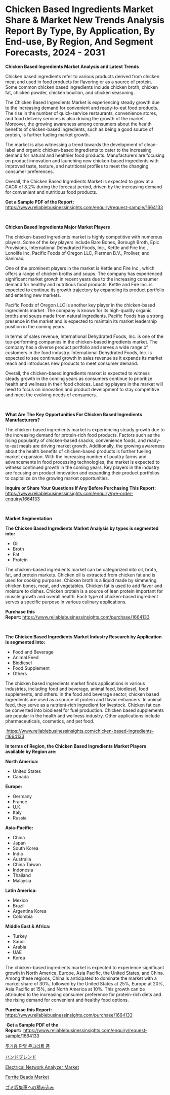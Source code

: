 <p><h1>Chicken Based Ingredients Market Share & Market New Trends Analysis Report By Type, By Application, By End-use, By Region, And Segment Forecasts, 2024 - 2031</h1></p><p><strong>Chicken Based Ingredients Market Analysis and Latest Trends</strong></p>
<p><p>Chicken based ingredients refer to various products derived from chicken meat and used in food products for flavoring or as a source of protein. Some common chicken based ingredients include chicken broth, chicken fat, chicken powder, chicken bouillon, and chicken seasoning.</p><p>The Chicken Based Ingredients Market is experiencing steady growth due to the increasing demand for convenient and ready-to-eat food products. The rise in the number of quick-service restaurants, convenience stores, and food delivery services is also driving the growth of the market. Moreover, the growing awareness among consumers about the health benefits of chicken-based ingredients, such as being a good source of protein, is further fueling market growth.</p><p>The market is also witnessing a trend towards the development of clean-label and organic chicken-based ingredients to cater to the increasing demand for natural and healthier food products. Manufacturers are focusing on product innovation and launching new chicken-based ingredients with improved taste, texture, and nutritional profiles to meet the changing consumer preferences.</p><p>Overall, the Chicken Based Ingredients Market is expected to grow at a CAGR of 8.2% during the forecast period, driven by the increasing demand for convenient and nutritious food products.</p></p>
<p><strong>Get a Sample PDF of the Report:&nbsp;</strong> <a href="https://www.reliablebusinessinsights.com/enquiry/request-sample/1664133">https://www.reliablebusinessinsights.com/enquiry/request-sample/1664133</a></p>
<p>&nbsp;</p>
<p><strong>Chicken Based Ingredients Major Market Players</strong></p>
<p><p>The chicken-based ingredients market is highly competitive with numerous players. Some of the key players include Bare Bones, Borough Broth, Epic Provisions, International Dehydrated Foods, Inc., Kettle and Fire Inc., Lonolife Inc, Pacific Foods of Oregon LLC, Piermen B.V., Proliver, and Sanimax.</p><p>One of the prominent players in the market is Kettle and Fire Inc., which offers a range of chicken broths and soups. The company has experienced significant market growth in recent years due to the increasing consumer demand for healthy and nutritious food products. Kettle and Fire Inc. is expected to continue its growth trajectory by expanding its product portfolio and entering new markets.</p><p>Pacific Foods of Oregon LLC is another key player in the chicken-based ingredients market. The company is known for its high-quality organic broths and soups made from natural ingredients. Pacific Foods has a strong presence in the market and is expected to maintain its market leadership position in the coming years.</p><p>In terms of sales revenue, International Dehydrated Foods, Inc. is one of the top-performing companies in the chicken-based ingredients market. The company has a diverse product portfolio and serves a wide range of customers in the food industry. International Dehydrated Foods, Inc. is expected to see continued growth in sales revenue as it expands its market reach and introduces new products to meet consumer demand.</p><p>Overall, the chicken-based ingredients market is expected to witness steady growth in the coming years as consumers continue to prioritize health and wellness in their food choices. Leading players in the market will need to focus on innovation and product development to stay competitive and meet the evolving needs of consumers.</p></p>
<p>&nbsp;</p>
<p><strong>What Are The Key Opportunities For Chicken Based Ingredients Manufacturers?</strong></p>
<p><p>The chicken-based ingredients market is experiencing steady growth due to the increasing demand for protein-rich food products. Factors such as the rising popularity of chicken-based snacks, convenience foods, and ready-to-eat meals are driving market growth. Additionally, the growing awareness about the health benefits of chicken-based products is further fueling market expansion. With the increasing number of poultry farms and advancements in food processing technologies, the market is expected to witness continued growth in the coming years. Key players in the industry are focusing on product innovation and expanding their product portfolios to capitalize on the growing market opportunities.</p></p>
<p><strong>Inquire or Share Your Questions If Any Before Purchasing This Report:</strong> <a href="https://www.reliablebusinessinsights.com/enquiry/pre-order-enquiry/1664133">https://www.reliablebusinessinsights.com/enquiry/pre-order-enquiry/1664133</a></p>
<p>&nbsp;</p>
<p><strong>Market Segmentation</strong></p>
<p><strong>The Chicken Based Ingredients Market Analysis by types is segmented into:</strong></p>
<p><ul><li>Oil</li><li>Broth</li><li>Fat</li><li>Protein</li></ul></p>
<p><p>The chicken-based ingredients market can be categorized into oil, broth, fat, and protein markets. Chicken oil is extracted from chicken fat and is used for cooking purposes. Chicken broth is a liquid made by simmering chicken bones, meat, and vegetables. Chicken fat is used to add flavor and moisture to dishes. Chicken protein is a source of lean protein important for muscle growth and overall health. Each type of chicken-based ingredient serves a specific purpose in various culinary applications.</p></p>
<p><strong>Purchase this Report:&nbsp;</strong><a href="https://www.reliablebusinessinsights.com/purchase/1664133">https://www.reliablebusinessinsights.com/purchase/1664133</a></p>
<p>&nbsp;</p>
<p><strong>The Chicken Based Ingredients Market Industry Research by Application is segmented into:</strong></p>
<p><ul><li>Food and Beverage</li><li>Animal Feed</li><li>Biodiesel</li><li>Food Supplement</li><li>Others</li></ul></p>
<p><p>The chicken based ingredients market finds applications in various industries, including food and beverage, animal feed, biodiesel, food supplements, and others. In the food and beverage sector, chicken based ingredients are used as a source of protein and flavor enhancers. In animal feed, they serve as a nutrient-rich ingredient for livestock. Chicken fat can be converted into biodiesel for fuel production. Chicken based supplements are popular in the health and wellness industry. Other applications include pharmaceuticals, cosmetics, and pet food.</p></p>
<p><a href="https://www.reliablebusinessinsights.com/chicken-based-ingredients-r1664133">&nbsp;https://www.reliablebusinessinsights.com/chicken-based-ingredients-r1664133</a></p>
<p><strong>In terms of Region, the Chicken Based Ingredients Market Players available by Region are:</strong></p>
<p>
    <p> <strong> North America: </strong>
        <ul>
            <li>United States</li>
            <li>Canada</li>
        </ul>
        </p> 
    <p> <strong> Europe: </strong>
        <ul>
            <li>Germany</li>
            <li>France</li>
            <li>U.K.</li>
            <li>Italy</li>
            <li>Russia</li>
        </ul>
        </p> 
    <p> <strong> Asia-Pacific: </strong>
        <ul>
            <li>China</li>
            <li>Japan</li>
            <li>South Korea</li>
            <li>India</li>
            <li>Australia</li>
            <li>China Taiwan</li>
            <li>Indonesia</li>
            <li>Thailand</li>
            <li>Malaysia</li>
        </ul>
        </p> 
    <p> <strong> Latin America: </strong>
        <ul>
            <li>Mexico</li>
            <li>Brazil</li>
            <li>Argentina Korea</li>
            <li>Colombia</li>
        </ul>
        </p> 
    <p> <strong> Middle East & Africa: </strong>
        <ul>
            <li>Turkey</li>
            <li>Saudi</li>
            <li>Arabia</li>
            <li>UAE</li>
            <li>Korea</li>
        </ul>
    </p>
    </p>
<p><p>The chicken-based ingredients market is expected to experience significant growth in North America, Europe, Asia Pacific, the United States, and China. Among these regions, China is anticipated to dominate the market with a market share of 30%, followed by the United States at 25%, Europe at 20%, Asia Pacific at 15%, and North America at 10%. This growth can be attributed to the increasing consumer preference for protein-rich diets and the rising demand for convenient and healthy food options.</p></p>
<p><strong>Purchase this Report: </strong><a href="https://www.reliablebusinessinsights.com/purchase/1664133">https://www.reliablebusinessinsights.com/purchase/1664133</a></p>
<p>&nbsp;<strong>Get a Sample PDF of the Report:&nbsp;&nbsp;</strong><a href="https://www.reliablebusinessinsights.com/enquiry/request-sample/1664133">https://www.reliablebusinessinsights.com/enquiry/request-sample/1664133</a></p>
<p><strong></strong></p>
<p><p><a href="https://github.com/amuji413411/Market-Research-Report-List-1/blob/main/818898988254.md">주거용 단열 콘크리트 폼</a></p><p><a href="https://medium.com/@barrycuda1974/%E3%83%8F%E3%83%B3%E3%83%89-%E3%83%96%E3%83%AC%E3%83%B3%E3%83%87%E3%82%A3%E3%83%B3%E3%82%B0%E5%B8%82%E5%A0%B4%E3%81%AE%E8%A6%8F%E6%A8%A1%E3%81%A8%E5%B8%82%E5%A0%B4%E5%8B%95%E5%90%91-%E5%AE%8C%E5%85%A8%E3%81%AA%E6%A5%AD%E7%95%8C%E6%A6%82%E8%A6%81-2024%E5%B9%B4%E3%81%8B%E3%82%892031%E5%B9%B4%E3%81%BE%E3%81%A7-803a386daf70">ハンドブレンド</a></p><p><a href="https://issuu.com/reportprime-2/docs/electrical-network-analyzer-market-size-2030.pptx">Electrical Network Analyzer Market</a></p><p><a href="https://issuu.com/reportprime-2/docs/ferrite-beads-market-size-2030.pptx">Ferrite Beads Market</a></p><p><a href="https://github.com/VellaJacobi2023/Market-Research-Report-List-1/blob/main/725064096623.md">ゴミ収集車への積み込み</a></p></p>